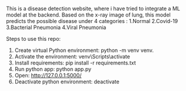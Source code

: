 This is a disease detection website, where i have tried to integrate a ML model at the backend. 
Based on the x-ray image of lung, this model predicts the possible disease under 4 categories : 
1.Normal
2.Covid-19
3.Bacterial Pneumonia
4.Viral Pneumonia

Steps to use this repo:

1. Create virtual Python environment: python -m venv venv.
2. Activate the environment: venv\Scripts\activate
3. Install requirements: pip install -r requirements.txt
4. Run python app: python app.py
5. Open: http://127.0.0.1:5000/
6. Deactivate python environment: deactivate
